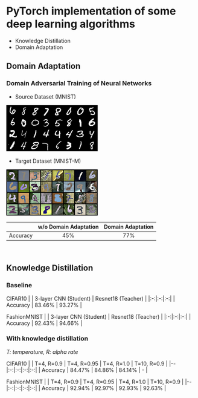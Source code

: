 # PyTorch implementation of some deep learning algorithms
- Knowledge Distillation
- Domain Adaptation


## Domain Adaptation
### Domain Adversarial Training of Neural Networks
- Source Dataset (MNIST)

![MNIST](./Domain%20Adaptation/figures/mnist.png)

- Target Dataset (MNIST-M)

![MNIST-M](./Domain%20Adaptation/figures/mnist_m.png)

| | w/o Domain Adaptation | Domain Adaptation |
| :-: | :-: | :-: |
| Accuracy | 45% | 77% |

</br>

## Knowledge Distillation
### Baseline
CIFAR10
|  | 3-layer CNN (Student) | Resnet18 (Teacher) |
|:-:|:-:|:-:|
| Accuracy | 83.46% | 93.27% |

FashionMNIST
|  | 3-layer CNN (Student) | Resnet18 (Teacher) |
|:-:|:-:|:-:|
| Accuracy | 92.43% | 94.66% |

### With knowledge distillation
*T: temperature, R: alpha rate*

CIFAR10
|  | T=4, R=0.9 | T=4, R=0.95 | T=4, R=1.0 | T=10, R=0.9 |
|--|:-:|:-:|:-:|:-:|
| Accuracy | 84.47% | 84.86% | 84.14% | -      |

FashionMNIST
|  | T=4, R=0.9 | T=4, R=0.95 | T=4, R=1.0 | T=10, R=0.9 |
|--|:-:|:-:|:-:|:-:|
| Accuracy | 92.94% | 92.97% | 92.93% | 92.63% |